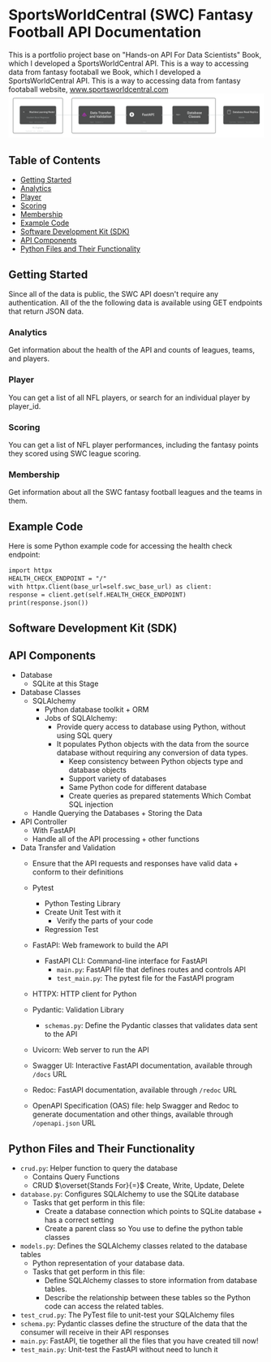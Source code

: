 # SportsWorldCentral (SWC) Fantasy Football API Documentation

This is a portfolio project base on "Hands-on API For Data Scientists" Book, which I developed a SportsWorldCentral API. This is a way to accessing data from fantasy footaball we Book, which I developed a SportsWorldCentral API. This is a way to accessing data from fantasy footaball website, www.sportsworldcentral.com
![API-Design](API-Architecture.png)

## Table of Contents

- [Getting Started](#getting-started)
- [Analytics](#analytics)   
- [Player](#player) 
- [Scoring](#scoring)   
- [Membership](#membership) 
- [Example Code](#example-code) 
- [Software Development Kit (SDK)](#software-development-kitsdk) 
- [API Components](#api-components)
- [Python Files and Their Functionality](#python-files-and-their-functionality)

## Getting Started
Since all of the data is public, the SWC API doesn't require any authentication.  All of the the following data is available using GET endpoints that return  JSON data. 

### Analytics
Get information about the health of the API and counts of leagues, teams,  and players. 

### Player
You can get a list of all NFL players, or search for an individual player  by player_id. 

### Scoring
You can get a list of NFL player performances, including the fantasy points they  scored using SWC league scoring. 

### Membership
Get information about all the SWC fantasy football leagues and the teams in them. 
## Example Code
Here is some Python example code for accessing the health check endpoint: 

```
import httpx
HEALTH_CHECK_ENDPOINT = "/"
with httpx.Client(base_url=self.swc_base_url) as client:
response = client.get(self.HEALTH_CHECK_ENDPOINT)
print(response.json())
``` 
## Software Development Kit (SDK)

## API Components
* Database
	* SQLite at this Stage
* Database Classes
	* SQLAlchemy
		* Python database toolkit + ORM
		* Jobs of SQLAlchemy:
			* Provide query access to database using Python, without using SQL query
			* It populates Python objects with the data from the source database without requiring any conversion of data types. 
				* Keep consistency between Python objects type and database objects
				* Support variety of databases
				* Same Python code for different database
				* Create queries as prepared statements Which Combat SQL injection
	* Handle Querying the Databases + Storing the Data
* API Controller
	* With FastAPI
	* Handle all of the API processing + other functions
* Data Transfer and Validation
	* Ensure that the API requests and responses have valid data + conform to their definitions
	* Pytest
		* Python Testing Library
		* Create Unit Test with it
			* Verify the parts of your code
		* Regression Test

	* FastAPI: Web framework to build the API
		* FastAPI CLI: Command-line interface for FastAPI
			* `main.py`: FastAPI file that defines routes and controls API
			* `test_main.py`: The pytest file for the FastAPI program
	* HTTPX: HTTP client for Python
	* Pydantic: Validation Library
		* `schemas.py`: Define the Pydantic classes that validates data sent to the API
	* Uvicorn: Web server to run the API
    * Swagger UI: Interactive FastAPI documentation, available through `/docs` URL
    * Redoc: FastAPI documentation, available through `/redoc` URL
    * OpenAPI Specification (OAS) file: help Swagger and Redoc to generate documentation and other things, available through `/openapi.json` URL

## Python Files and Their Functionality
* `crud.py`: Helper function to query the database
	* Contains Query Functions
	* CRUD $\overset{Stands For}{=}$ Create, Write, Update, Delete
* `database.py`: Configures SQLAlchemy to use the SQLite database
	* Tasks that get perform in this file:
		* Create a database connection which points to SQLite database + has a correct setting
		* Create a parent class so You use to define the python table classes
* `models.py`: Defines the SQLAlchemy classes related to the database tables 
	* Python representation of your database data.
	* Tasks that get perform in this file:
		* Define SQLAlchemy classes to store information from database tables.
		* Describe the relationship between these tables so the Python code can access the related tables.
* `test_crud.py`: The PyTest file to unit-test your SQLAlchemy files
* `schema.py`: Pydantic classes define the structure of the data that the consumer will receive in their API responses
* `main.py`: FastAPI, tie together all the files that you have created till now!
* `test_main.py`: Unit-test the FastAPI without need to lunch it
